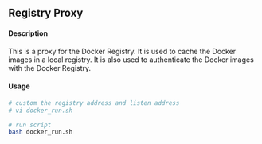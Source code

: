 ## Registry Proxy

#### Description

This is a proxy for the Docker Registry. It is used to cache the Docker images in a local registry. It is also used to
authenticate the Docker images with the Docker Registry.

#### Usage

```bash
# custom the registry address and listen address
# vi docker_run.sh

# run script
bash docker_run.sh
```